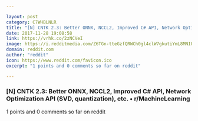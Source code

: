 ```yaml
---

layout: post
category: C7WHBLNLR
title: "[N] CNTK 2.3: Better ONNX, NCCL2, Improved C# API, Network Optimization API (SVD, quantization), etc. • r/MachineLearning"
date: 2017-11-28 19:08:58
link: https://vrhk.co/2zNCVeI
image: https://i.redditmedia.com/Z6TGn-tteGzfQRWCh0gl4clW7gkutiYmL8MNIUE2HcM.jpg?w=320&s=d773bfd2c2cd56e67c8572624c27fe85
domain: reddit.com
author: "reddit"
icon: https://www.reddit.com/favicon.ico
excerpt: "1 points and 0 comments so far on reddit"

---
```


### [N] CNTK 2.3: Better ONNX, NCCL2, Improved C# API, Network Optimization API (SVD, quantization), etc. • r/MachineLearning

1 points and 0 comments so far on reddit